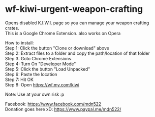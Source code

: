 # wf-kiwi-urgent-weapon-crafting
Opens disabled K.I.W.I. page so you can manage your weapon crafting crates.  
This is a Google Chrome Extension. also works on Opera

How to install:  
Step 1: Click the button "Clone or download" above  
Step 2: Extract files to a folder and copy the path/location of that folder  
Step 3: Goto Chrome Extensions  
Step 4: Turn On "Developer Mode"  
Step 5: Click the button "Load Unpacked"  
Step 6: Paste the location  
Step 7: Hit OK  
Step 8: Open https://wf.my.com/kiwi  

Note: Use at your own risk :p  

Facebook: https://www.facebook.com/mdn522  
Donation goes here xD: https://www.paypal.me/mdn522/
